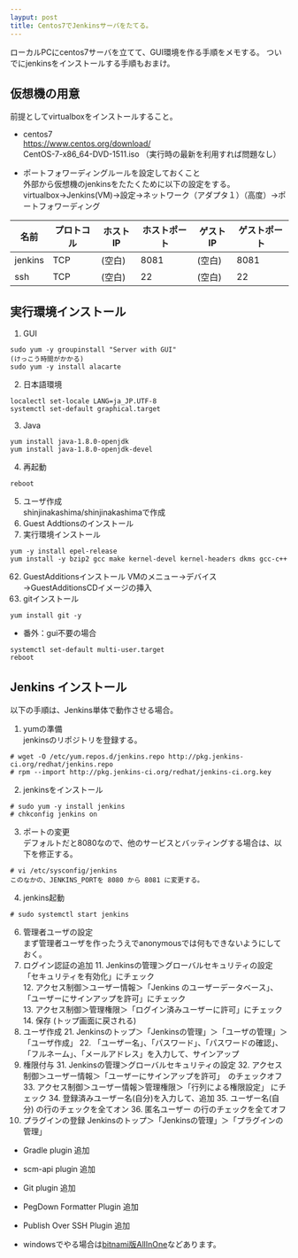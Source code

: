 ```yaml
---
layput: post
title: Centos7でJenkinsサーバをたてる。
---
```

ローカルPCにcentos7サーバを立てて、GUI環境を作る手順をメモする。
ついでにjenkinsをインストールする手順もおまけ。

## 仮想機の用意

前提としてvirtualboxをインストールすること。

* centos7  
https://www.centos.org/download/  
CentOS-7-x86_64-DVD-1511.iso
（実行時の最新を利用すれば問題なし）

* ポートフォワーディングルールを設定しておくこと  
外部から仮想機のjenkinsをたたくために以下の設定をする。  
virtualbox->Jenkins(VM)->設定->ネットワーク（アダプタ１）（高度）->ポートフォワーディング  

|名前|プロトコル|ホストIP|ホストポート|ゲストIP |ゲストポート|
|---|---|---|---|---|---|
|jenkins|TCP|(空白) |8081|(空白) |8081|
|ssh|TCP|(空白) |22|(空白) |22|



## 実行環境インストール

1. GUI  
```
sudo yum -y groupinstall "Server with GUI"
(けっこう時間がかかる)
sudo yum -y install alacarte
```  
2. 日本語環境  
```
localectl set-locale LANG=ja_JP.UTF-8
systemctl set-default graphical.target
```
3. Java  
```
yum install java-1.8.0-openjdk
yum install java-1.8.0-openjdk-devel
```
4. 再起動  
```
reboot
```
5. ユーザ作成  
shinjinakashima/shinjinakashimaで作成  
6. Guest Addtionsのインストール  
  61. 実行環境インストール
  ```
  yum -y install epel-release
  yum install -y bzip2 gcc make kernel-devel kernel-headers dkms gcc-c++
  ```
  62. GuestAdditionsインストール
      VMのメニュー→デバイス→GuestAdditionsCDイメージの挿入  
7. gitインストール
```
yum install git -y
```


* 番外：gui不要の場合
```
systemctl set-default multi-user.target
reboot
```

## Jenkins インストール

以下の手順は、Jenkins単体で動作させる場合。

1. yumの準備  
jenkinsのリポジトリを登録する。
```
# wget -O /etc/yum.repos.d/jenkins.repo http://pkg.jenkins-ci.org/redhat/jenkins.repo
# rpm --import http://pkg.jenkins-ci.org/redhat/jenkins-ci.org.key
```
2. jenkinsをインストール
```
# sudo yum -y install jenkins
# chkconfig jenkins on
```
3. ポートの変更  
デフォルトだと8080なので、他のサービスとバッティングする場合は、以下を修正する。  
```
# vi /etc/sysconfig/jenkins
このなかの、JENKINS_PORTを 8080 から 8081 に変更する。
```
4. jenkins起動
```
# sudo systemctl start jenkins
```
6. 管理者ユーザの設定  
まず管理者ユーザを作ったうえでanonymousでは何もできないようにしておく。  
  1. ログイン認証の追加
    11. Jenkinsの管理＞グローバルセキュリティの設定  
  「セキュリティを有効化」にチェック  
    12. アクセス制御＞ユーザー情報＞「Jenkins のユーザーデータベース」、「ユーザーにサインアップを許可」にチェック  
    13. アクセス制御＞管理権限＞「ログイン済みユーザーに許可」にチェック  
    14. 保存 (トップ画面に戻される)  
  2. ユーザ作成
    21. Jenkinsのトップ＞「Jenkinsの管理」＞「ユーザの管理」＞「ユーザ作成」
    22. 「ユーザー名」、「パスワード」、「パスワードの確認」、「フルネーム」、「メールアドレス」を入力して、サインアップ
  3. 権限付与
    31. Jenkinsの管理＞グローバルセキュリティの設定
    32. アクセス制御＞ユーザー情報＞「ユーザーにサインアップを許可」　のチェックオフ
    33. アクセス制御＞ユーザー情報＞管理権限＞「行列による権限設定」 にチェック
    34. 登録済みユーザー名(自分)を入力して、追加
    35. ユーザー名(自分) の行のチェックを全てオン
    36. 匿名ユーザー の行のチェックを全てオフ
7. プラグインの登録
Jenkinsのトップ＞「Jenkinsの管理」＞「プラグインの管理」
  * Gradle plugin 追加
  * scm-api plugin 追加
  * Git plugin 追加
  * PegDown Formatter Plugin 追加
  * Publish Over SSH Plugin 追加


* windowsでやる場合は[bitnami版AllInOne](https://bitnami.com/stack/jenkins/installer#windows)などあります。
